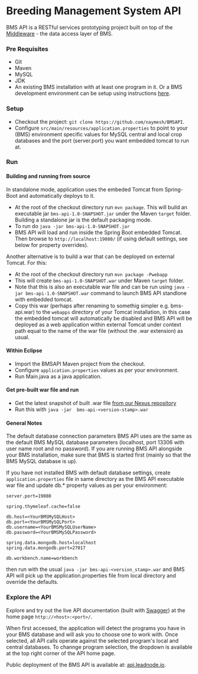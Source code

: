 Breeding Management System API
==============================
BMS API is a RESTful services prototyping project built on top of the [Middleware](https://github.com/naymesh/IBPDevUtilIBPMiddleware) - the data access layer of BMS.

### Pre Requisites ###
* Git
* Maven
* MySQL
* JDK
* An existing BMS installation with at least one program in it. Or a BMS development environment can be setup using instructions [here](https://github.com/digitalabs/IBDBScripts/tree/master/setuputils).

### Setup ###
* Checkout the project: `git clone https://github.com/naymesh/BMSAPI`.
* Configure `src/main/resources/application.properties` to point to your (BMS) environment specific values for MySQL central and local crop databases and the port (server.port) you want embedded tomcat to run at.

### Run ###

#### Building and running from source ####

In standalone mode, application uses the embeded Tomcat from Spring-Boot and automatically deploys to it.

* At the root of the checkout directory run `mvn package`. This will build an executable jar `bms-api-1.0-SNAPSHOT.jar` under the Maven `target` folder. Building a standalone jar is the default packaging mode.
* To run do `java -jar bms-api-1.0-SNAPSHOT.jar`
* BMS API will load and run inside the Spring Boot embedded Tomcat. Then browse to `http://localhost:19080/` (if using default settings, see below for property overrides). 

Another alternative is to build a war that can be deployed on external Tomcat. For this:
* At the root of the checkout directory run `mvn package -Pwebapp`
* This will create `bms-api-1.0-SNAPSHOT.war` under Maven `target` folder.
* Note that this is also an executable war file and can be run using `java -jar bms-api-1.0-SNAPSHOT.war` command to launch BMS API standlone with embedded tomcat.
* Copy this war (perhaps after renaming to somethig simpler e.g. bms-api.war) to the `webapps` directory of your Tomcat installation, in this case the embedded tomcat will automatically be disabled and BMS API will be deployed as a web application within external Tomcat under context path equal to the name of the war file (without the .war extension) as usual.

#### Within Eclipse ####
* Import the BMSAPI Maven project from the checkout.
* Configure `application.properties` values as per your environment.
* Run Main.java as a java application.

#### Get pre-built war file and run ####

* Get the latest snapshot of built .war file [from our Nexus repository](http://gcp.efficio.us.com:8081/nexus/content/repositories/snapshots/org/generationcp/bms-api/)
* Run this with `java -jar  bms-api-<version-stamp>.war`

#### General Notes ###
The default database connection parameters BMS API uses are the same as the default BMS MySQL database parameters (localhost, port 13306 with user name root and no password). If you are running BMS API alongside your BMS installation, make sure that BMS is started first (mainly so that the BMS MySQL database is up). 

If you have not installed BMS with default database settings, create `application.properties` file in same directory as the BMS API executable war file and update db.* property values as per your environment:

```
server.port=19080

spring.thymeleaf.cache=false

db.host=<YourBMSMySQLHost>
db.port=<YourBMSMySQLPort>
db.username=<YourBMSMySQLUserName>
db.password=<YourBMSMySQLPassword>

spring.data.mongodb.host=localhost
spring.data.mongodb.port=27017

db.workbench.name=workbench
```

then run with the usual `java -jar bms-api-<version_stamp>.war` and BMS API will pick up the application.properties file from local directory and override the defaults.

### Explore the API ###
Explore and try out the live API documentation (built with [Swagger](https://helloreverb.com/developers/swagger)) at the home page `http://<host>:<port>/`.

When first accessed, the application will detect the programs you have in your BMS database and will ask you to choose one to work with. Once selected, all API calls operate against the selected program's local and central databases. To channge program selection, the dropdown is available at the top right corner of the API home page.

Public deployment of the BMS API is available at: [api.leadnode.io](http://api.leafnode.io:8080/). 


